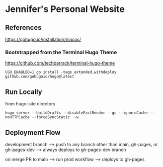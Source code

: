 # Jennifer's Personal Website

## References

<https://gohugo.io/installation/macos/>

### Bootstrapped from the Terminal Hugo Theme

<https://github.com/techbarrack/terminal-hugo-theme>

`CGO_ENABLED=1 go install -tags extended,withdeploy github.com/gohugoio/hugo@latest`

## Run Locally

from hugo-site directory

`hugo server --buildDrafts --disableFastRender --gc --ignoreCache --noHTTPCache --forceSyncStatic  -w`

## Deployment Flow

development branch --> push to any branch other than main, gh-pages, or gh-pages-dev --> always deploys to gh-pages-dev branch

on merge PR to main --> run prod workflow --> deploys to gh-pages
